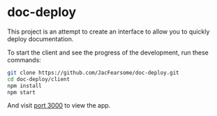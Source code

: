 # doc-deploy
This project is an attempt to create an interface to allow you to quickly deploy documentation.

To start the client and see the progress of the development, run these commands:
```bash
git clone https://github.com/JacFearsome/doc-deploy.git
cd doc-deploy/client
npm install
npm start
```
And visit [port 3000](http://localhost:3000) to view the app.
